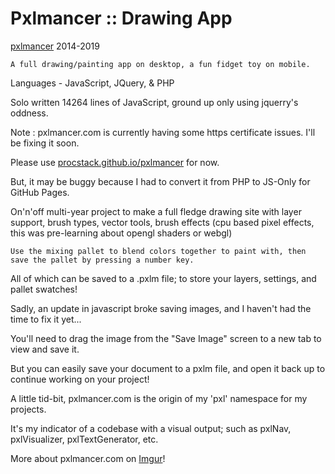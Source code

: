 # Pxlmancer :: Drawing App

[pxlmancer](https://procstack.github.io/pxlmancer/index.htm) 2014-2019

    A full drawing/painting app on desktop, a fun fidget toy on mobile.
    
Languages - JavaScript, JQuery, & PHP
    
Solo written 14264 lines of JavaScript, ground up only using jquerry's oddness.

Note : pxlmancer.com is currently having some https certificate issues.  I'll be fixing it soon.
    
   Please use [procstack.github.io/pxlmancer](https://procstack.github.io/pxlmancer/index.htm) for now.
    
   But, it may be buggy because I had to convert it from PHP to JS-Only for GitHub Pages.

 On'n'off multi-year project to make a full fledge drawing site with layer support, brush types, vector tools, brush effects (cpu based pixel effects, this was pre-learning about opengl shaders or webgl)

    Use the mixing pallet to blend colors together to paint with, then save the pallet by pressing a number key.
      
All of which can be saved to a .pxlm file; to store your layers, settings, and pallet swatches!

   Sadly, an update in javascript broke saving images, and I haven't had the time to fix it yet...
    
You'll need to drag the image from the "Save Image" screen to a new tab to view and save it.
    
But you can easily save your document to a pxlm file, and open it back up to continue working on your project!

   A little tid-bit, pxlmancer.com is the origin of my 'pxl' namespace for my projects.
    
It's my indicator of a codebase with a visual output; such as pxlNav, pxlVisualizer, pxlTextGenerator, etc.

More about pxlmancer.com on [Imgur](https://imgur.com/gallery/8lSW1)!
